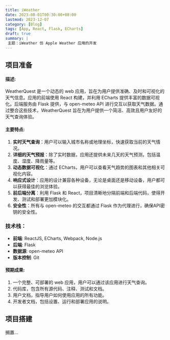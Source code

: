 ```yaml
---
title: iWeather
date: 2023-08-01T00:30:00+08:00
lastmod: 2023-12-07
category: [Blog]
tags: [App, React, Flask, ECharts]
draft: true
summary: |
 主题：iWeather 仿 Apple Weather 应用的开发
---
```


## 项目准备

#### **描述**:

WeatherQuest 是一个动态的 web 应用，旨在为用户提供准确、及时和可视化的天气信息。应用的前端使用 React 构建，并利用 ECharts 提供丰富的数据可视化。后端服务由 Flask 提供，与 open-meteo API 进行交互以获取天气数据。通过整合这些技术，WeatherQuest 旨在为用户提供一个简洁、高效且用户友好的天气查询体验。

#### **主要特点**:

1. **实时天气查询**：用户可以输入城市名称或地理坐标，快速获取当前的天气情况。
2. **详细的天气预报**：除了实时数据，应用还提供未来几天的天气预测，包括温度、湿度、降雨量等。
3. **动态数据可视化**：通过 ECharts，用户可以查看天气趋势的图表和其他相关可视化内容。
4. **响应式设计**：应用的设计兼容各种设备，无论是桌面还是移动设备，用户都可以获得最佳的浏览体验。
5. **前后端分离**：利用 Flask 和 React，项目清晰地分隔前端和后端代码，使得开发、测试和部署更加模块化。
6. **安全性**：所有与 open-meteo 的交互都通过 Flask 作为代理进行，确保API密钥的安全性。

### 技术栈：

- **前端**: ReactJS, ECharts, Webpack, Node.js
- **后端**: Flask
- **数据源**: open-meteo API
- **版本控制**: Git

#### **预期成果**:

1. 一个完整、可部署的 web 应用，用户可以通过该应用进行天气查询。
2. 代码库，包含所有源代码、注释、测试和文档。
3. 用户文档，指导用户如何使用应用的所有功能。
4. 开发者文档，包括设置、运行和部署应用的说明。

## 项目搭建





搁置...

